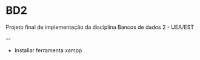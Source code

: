 BD2
===

Projeto final de implementação da disciplina Bancos de dados 2 - UEA/EST

--

-  Installar ferramenta xampp 
